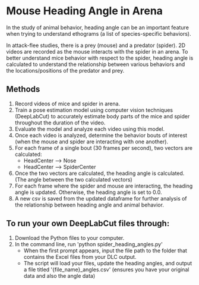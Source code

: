# Mouse Heading Angle in Arena

In the study of animal behavior, heading angle can be an important feature when trying to understand ethograms (a list of species-specific behaviors).

In attack-flee studies, there is a prey (mouse) and a predator (spider). 2D videos are recorded as the mouse interacts with the spider in an arena. To better understand mice behavior with respect to the spider, heading angle is calculated to understand the relationship between various behaviors and the locations/positions of the predator and prey. 

## Methods
1. Record videos of mice and spider in arena.
2. Train a pose estimation model using computer vision techniques (DeepLabCut) to accurately estimate body parts of the mice and spider throughout the duration of the video.
3. Evaluate the model and analyze each video using this model.
4. Once each video is analyzed, determine the behavior bouts of interest (when the mouse and spider are interacting with one another).
5. For each frame of a single bout (30 frames per second), two vectors are calculated:
    - HeadCenter --> Nose
    - HeadCenter --> SpiderCenter
7. Once the two vectors are calculated, the heading angle is calculated. (The angle between the two calculated vectors)
8. For each frame where the spider and mouse are interacting, the heading angle is updated. Otherwise, the heading angle is set to 0.0.
9. A new csv is saved from the updated dataframe for further analysis of the relationship between heading angle and animal behavior.

## To run your own DeepLabCut files through:
1. Download the Python files to your computer.
2. In the command line, run 'python spider_heading_angles.py'
   - When the first prompt appears, input the file path to the folder that contains the Excel files from your DLC output.
   - The script will load your files, update the heading angles, and output a file titled '{file_name}_angles.csv' (ensures you have your original data and also the angle data)
